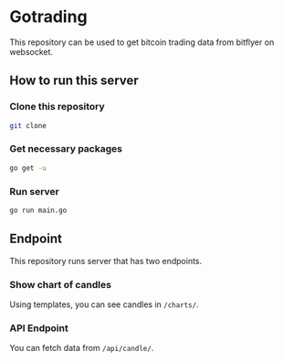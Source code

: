 # Gotrading

This repository can be used to get bitcoin trading data from bitflyer on websocket.

## How to run this server

### Clone this repository

```bash
git clone 
```

### Get necessary packages

```bash
go get -u
```

### Run server

```bash
go run main.go
```

## Endpoint

This repository runs server that has two endpoints.

### Show chart of candles

Using templates, you can see candles in `/charts/`.

### API Endpoint

You can fetch data from `/api/candle/`.
